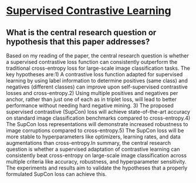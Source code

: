 # [Supervised Contrastive Learning](https://arxiv.org/abs/2004.11362)

## What is the central research question or hypothesis that this paper addresses?

Based on my reading of the paper, the central research question is whether a supervised contrastive loss function can consistently outperform the traditional cross-entropy loss for large-scale image classification tasks. The key hypotheses are:1) A contrastive loss function adapted for supervised learning by using label information to determine positives (same class) and negatives (different classes) can improve upon self-supervised contrastive losses and cross-entropy.2) Using multiple positives and negatives per anchor, rather than just one of each as in triplet loss, will lead to better performance without needing hard negative mining. 3) The proposed supervised contrastive (SupCon) loss will achieve state-of-the-art accuracy on standard image classification benchmarks compared to cross-entropy.4) The SupCon loss representations will demonstrate increased robustness to image corruptions compared to cross-entropy.5) The SupCon loss will be more stable to hyperparameters like optimizers, learning rates, and data augmentations than cross-entropy.In summary, the central research question is whether a supervised adaptation of contrastive learning can consistently beat cross-entropy on large-scale image classification across multiple criteria like accuracy, robustness, and hyperparameter sensitivity. The experiments and results aim to validate the hypotheses that a properly formulated SupCon loss can achieve this.
